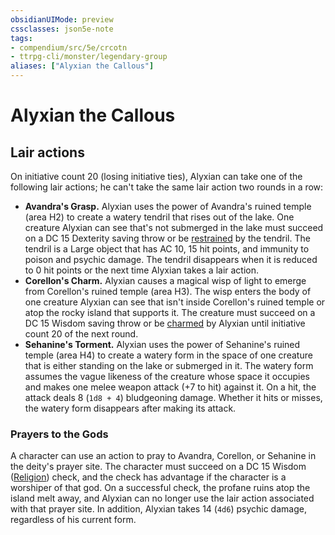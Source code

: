 ```yaml
---
obsidianUIMode: preview
cssclasses: json5e-note
tags:
- compendium/src/5e/crcotn
- ttrpg-cli/monster/legendary-group
aliases: ["Alyxian the Callous"]
---
```

# Alyxian the Callous

## Lair actions


On initiative count 20 (losing initiative ties), Alyxian can take one of the following lair actions; he can't take the same lair action two rounds in a row:

- **Avandra's Grasp.** Alyxian uses the power of Avandra's ruined temple (area H2) to create a watery tendril that rises out of the lake. One creature Alyxian can see that's not submerged in the lake must succeed on a DC 15 Dexterity saving throw or be [restrained](/3-Mechanics/CLI/rules/conditions.md#restrained) by the tendril. The tendril is a Large object that has AC 10, 15 hit points, and immunity to poison and psychic damage. The tendril disappears when it is reduced to 0 hit points or the next time Alyxian takes a lair action.  
- **Corellon's Charm.** Alyxian causes a magical wisp of light to emerge from Corellon's ruined temple (area H3). The wisp enters the body of one creature Alyxian can see that isn't inside Corellon's ruined temple or atop the rocky island that supports it. The creature must succeed on a DC 15 Wisdom saving throw or be [charmed](/3-Mechanics/CLI/rules/conditions.md#charmed) by Alyxian until initiative count 20 of the next round.  
- **Sehanine's Torment.** Alyxian uses the power of Sehanine's ruined temple (area H4) to create a watery form in the space of one creature that is either standing on the lake or submerged in it. The watery form assumes the vague likeness of the creature whose space it occupies and makes one melee weapon attack (+7 to hit) against it. On a hit, the attack deals 8 (`1d8 + 4`) bludgeoning damage. Whether it hits or misses, the watery form disappears after making its attack.  

### Prayers to the Gods

A character can use an action to pray to Avandra, Corellon, or Sehanine in the deity's prayer site. The character must succeed on a DC 15 Wisdom ([Religion](/3-Mechanics/CLI/rules/skills.md#Religion)) check, and the check has advantage if the character is a worshiper of that god. On a successful check, the profane ruins atop the island melt away, and Alyxian can no longer use the lair action associated with that prayer site. In addition, Alyxian takes 14 (`4d6`) psychic damage, regardless of his current form.